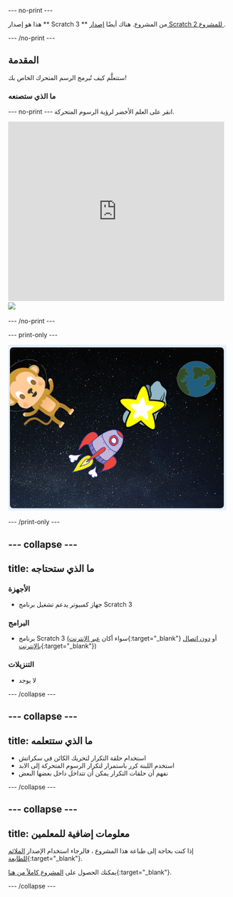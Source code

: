 \--- no-print \---

هذا هو إصدار ** Scratch 3 ** من المشروع. هناك أيضًا [ إصدار Scratch 2 للمشروع ](https://projects.raspberrypi.org/en/projects/lost-in-space-scratch2).

\--- /no-print \---

## المقدمة

ستتعلَّم كيف تُبرمج الرسم المتحرك الخاص بك!

### ما الذي ستصنعه

\--- no-print \--- انقر على العلم الأخضر لرؤية الرسوم المتحركة.

<div class="scratch-preview">
  <iframe allowtransparency="true" width="485" height="402" src="https://scratch.mit.edu/projects/embed/276873231/?autostart=false" frameborder="0" scrolling="no"></iframe>
  <img src="images/space-final.png">
</div>

\--- /no-print \---

\--- print-only \---

![المشروع كامل](images/showcase_static.png)

\--- /print-only \---

## \--- collapse \---

## title: ما الذي ستحتاجه

### الأجهزة

- جهاز كمبيوتر يدعم تشغيل برنامج Scratch 3

### البرامج

- برنامج Scratch 3 (سواء أكان [عبر الإنترنت](http://rpf.io/scratchon){:target="_blank"} أو [دون اتصال بالإنترنت](http://rpf.io/scratchoff){:target="_blank"})

### التنزيلات

- لا يوجد

\--- /collapse \---

## \--- collapse \---

## title: ما الذي ستتعلمه

- استخدام حلقة التكرار لتحريك الكائن في سكراتش
- استخدم اللبنة كرر باستمرار لتكرار الرسوم المتحركة إلى الابد
- نفهم أن حلقات التكرار يمكن أن تتداخل داخل بعضها البعض

\--- /collapse \---

## \--- collapse \---

## title: معلومات إضافية للمعلمين

إذا كنت بحاجة إلى طباعة هذا المشروع ، فالرجاء استخدام الإصدار [الملائم للطابعة](https://projects.raspberrypi.org/en/projects/lost-in-space/print){:target="_blank"}.

يمكنك الحصول على [المشروع كاملاً من هنا](http://rpf.io/p/en/lost-in-space-get){:target="_blank"}.

\--- /collapse \---